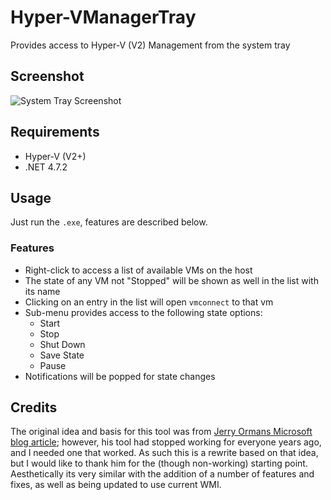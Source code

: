 # Hyper-VManagerTray
Provides access to Hyper-V (V2) Management from the system tray

## Screenshot
![System Tray Screenshot](https://i.imgur.com/I6LVxsp.png)

## Requirements
  * Hyper-V (V2+)
  * .NET 4.7.2

## Usage
Just run the `.exe`, features are described below.

### Features
 * Right-click to access a list of available VMs on the host
 * The state of any VM not "Stopped" will be shown as well in the list with its name
 * Clicking on an entry in the list will open `vmconnect` to that vm
 * Sub-menu provides access to the following state options:
   * Start
   * Stop
   * Shut Down
   * Save State
   * Pause
 * Notifications will be popped for state changes

## Credits
The original idea and basis for this tool was from [Jerry Ormans Microsoft blog article](https://blogs.msdn.microsoft.com/jorman/2010/01/24/hyper-v-manager/);
however, his tool had stopped working for everyone years ago, and I needed one that worked.
As such this is a rewrite based on that idea, but I would like to thank him for the (though
non-working) starting point. Aesthetically its very similar with the addition of a number of
features and fixes, as well as being updated to use current WMI.
